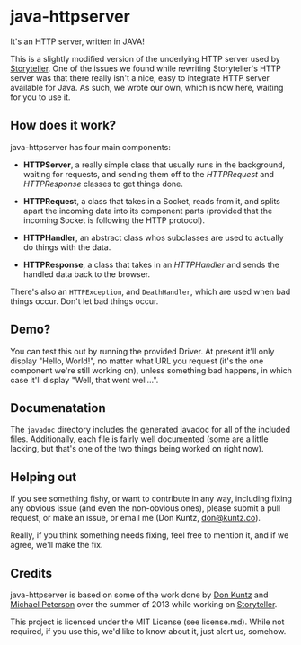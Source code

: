 # java-httpserver

It's an HTTP server, written in JAVA!

This is a slightly modified version of the underlying HTTP server used by
[Storyteller](http://storytellersoftware.com). One of the issues we found while
rewriting Storyteller's HTTP server was that there really isn't a nice, easy
to integrate HTTP server available for Java. As such, we wrote our own, which
is now here, waiting for you to use it.

## How does it work?

java-httpserver has four main components:

-   **HTTPServer**, a really simple class that usually runs in the background,
    waiting for requests, and sending them off to the *HTTPRequest* and
    *HTTPResponse* classes to get things done.

-   **HTTPRequest**, a class that takes in a Socket, reads from it, and splits
    apart the incoming data into its component parts (provided that the incoming
    Socket is following the HTTP protocol).

-   **HTTPHandler**, an abstract class whos subclasses are used to actually do
    things with the data.

-   **HTTPResponse**, a class that takes in an *HTTPHandler* and sends the
    handled data back to the browser.

There's also an `HTTPException`, and `DeathHandler`, which are used when bad
things occur. Don't let bad things occur.

## Demo?

You can test this out by running the provided Driver. At present it'll only
display "Hello, World!", no matter what URL you request (it's the one component
we're still working on), unless something bad happens, in which case it'll
display "Well, that went well...".

## Documenatation

The `javadoc` directory includes the generated javadoc for all of the included
files. Additionally, each file is fairly well documented (some are a little
lacking, but that's one of the two things being worked on right now).

## Helping out

If you see something fishy, or want to contribute in any way, including fixing
any obvious issue (and even the non-obvious ones), please submit a pull request,
or make an issue, or email me (Don Kuntz, don@kuntz.co).

Really, if you think something needs fixing, feel free to mention it, and if we
agree, we'll make the fix.

## Credits

java-httpserver is based on some of the work done by
[Don Kuntz](http://don.kuntz.co) and 
[Michael Peterson](https://github.com/mpeterson2) over the summer of 2013 while
working on [Storyteller](http://storytellersoftware.com).

This project is licensed under the MIT License (see license.md). While not
required, if you use this, we'd like to know about it, just alert us, somehow.